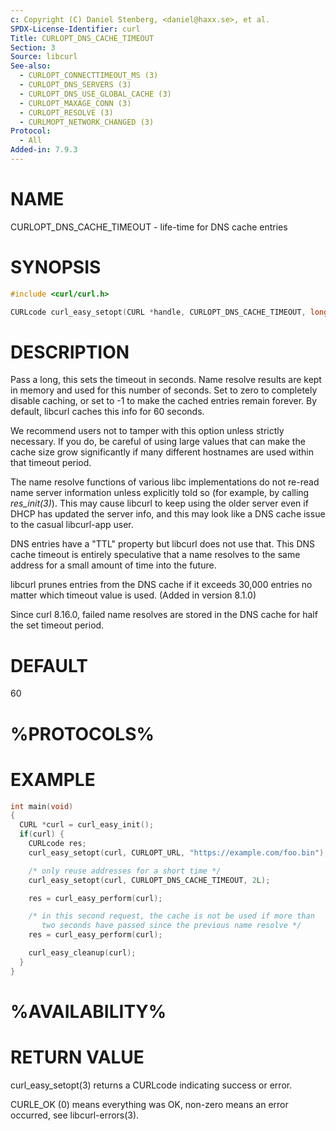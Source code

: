 ```yaml
---
c: Copyright (C) Daniel Stenberg, <daniel@haxx.se>, et al.
SPDX-License-Identifier: curl
Title: CURLOPT_DNS_CACHE_TIMEOUT
Section: 3
Source: libcurl
See-also:
  - CURLOPT_CONNECTTIMEOUT_MS (3)
  - CURLOPT_DNS_SERVERS (3)
  - CURLOPT_DNS_USE_GLOBAL_CACHE (3)
  - CURLOPT_MAXAGE_CONN (3)
  - CURLOPT_RESOLVE (3)
  - CURLMOPT_NETWORK_CHANGED (3)
Protocol:
  - All
Added-in: 7.9.3
---
```


# NAME

CURLOPT_DNS_CACHE_TIMEOUT - life-time for DNS cache entries

# SYNOPSIS

~~~c
#include <curl/curl.h>

CURLcode curl_easy_setopt(CURL *handle, CURLOPT_DNS_CACHE_TIMEOUT, long age);
~~~

# DESCRIPTION

Pass a long, this sets the timeout in seconds. Name resolve results are kept
in memory and used for this number of seconds. Set to zero to completely
disable caching, or set to -1 to make the cached entries remain forever. By
default, libcurl caches this info for 60 seconds.

We recommend users not to tamper with this option unless strictly necessary.
If you do, be careful of using large values that can make the cache size grow
significantly if many different hostnames are used within that timeout period.

The name resolve functions of various libc implementations do not re-read name
server information unless explicitly told so (for example, by calling
*res_init(3)*). This may cause libcurl to keep using the older server even
if DHCP has updated the server info, and this may look like a DNS cache issue
to the casual libcurl-app user.

DNS entries have a "TTL" property but libcurl does not use that. This DNS
cache timeout is entirely speculative that a name resolves to the same address
for a small amount of time into the future.

libcurl prunes entries from the DNS cache if it exceeds 30,000 entries no
matter which timeout value is used. (Added in version 8.1.0)

Since curl 8.16.0, failed name resolves are stored in the DNS cache for half
the set timeout period.

# DEFAULT

60

# %PROTOCOLS%

# EXAMPLE

~~~c
int main(void)
{
  CURL *curl = curl_easy_init();
  if(curl) {
    CURLcode res;
    curl_easy_setopt(curl, CURLOPT_URL, "https://example.com/foo.bin");

    /* only reuse addresses for a short time */
    curl_easy_setopt(curl, CURLOPT_DNS_CACHE_TIMEOUT, 2L);

    res = curl_easy_perform(curl);

    /* in this second request, the cache is not be used if more than
       two seconds have passed since the previous name resolve */
    res = curl_easy_perform(curl);

    curl_easy_cleanup(curl);
  }
}
~~~

# %AVAILABILITY%

# RETURN VALUE

curl_easy_setopt(3) returns a CURLcode indicating success or error.

CURLE_OK (0) means everything was OK, non-zero means an error occurred, see
libcurl-errors(3).
